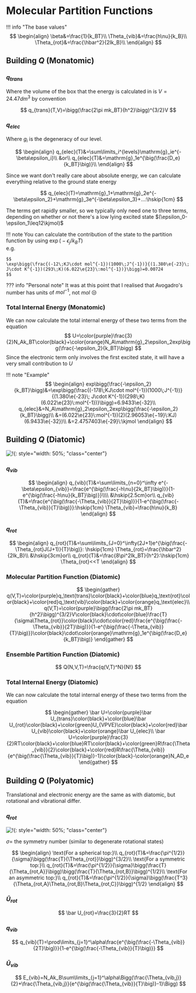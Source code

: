 # Molecular Partition Functions

!!! info "The base values"
	$$
	\begin{align}
	\beta&=\frac{1}{k_BT}\\
	\Theta_{vib}&=\frac{h\nu}{k_B}\\
	\Theta_{rot}&=\frac{\hbar^2}{2Ik_B}\\
	\end{align}
	$$
	
## Building $Q$ (Monatomic)

### $q_{trans}$

Where the volume of the box that the energy is calculated in is $V= 24.47 dm^3$ by convention

$$
q_{trans}(T,V)=\bigg(\frac{2\pi mk_BT}{h^2}\bigg)^{3/2}V
$$

### $q_{elec}$

Where $g_i$ is the degeneracy of our level.

$$
\begin{align}
q_{elec}(T)&=\sum\limits_i^{levels}\mathrm{g}_ie^{-\beta\epsilon_i}\\
&or\\
q_{elec}(T)&=\mathrm{g}_1e^{\big(\frac{D_e}{k_BT}\big)}\\
\end{align}
$$

Since we want don't really care about absolute energy, we can calculate everything relative to the ground state energy

$$
q_{elec}(T)=\mathrm{g}_1+\mathrm{g}_2e^{-\beta\epsilon_2}+\mathrm{g}_3e^{-\beta\epsilon_3}+...:\hskip{1cm}
$$

The terms get rapidly smaller, so we typically only need one to three terms, depending on whether or not there's a low lying excited state $(\epsilon_0-\epsilon_1\leq12\kjmol)$

!!! note
	You can calculate the contribution of the state to the partition function by using $\exp\big(-\epsilon_j/k_BT\big)$<br/>
	e.g.
	

	$$
	\exp\bigg(\frac{(-12\;KJ\cdot mol^{-1})(1000\;J^{-1})}{(1.380\e{-23}\; J\cdot K^{-1})(293\;K)(6.022\e{23}\:mol^{-1})}\bigg)=0.00724
	$$

??? info "Personal note"
	It was at this point that I realised that Avogadro's number has units of $mol^{-1}$, not $mol$ :unamused:

### Total Internal Energy (Monatomic)

We can now calculate the total internal energy of these two terms from the equation
$$
U=\color{purple}\frac{3}{2}N_Ak_BT\color{black}+\color{orange}N_A\mathrm{g}_2\epsilon_2exp\bigg(\frac{-\epsilon_2}{k_BT}\bigg)
$$
Since the electronic term only involves the first excited state, it will have a very small contribution to $U$

!!! note "Example"
	$$
	\begin{align}
	exp\bigg(\frac{-\epsilon_2}{k_BT}\bigg)&=\exp\bigg(\frac{(-178\;KJ\cdot mol^{-1})(1000\;J^{-1})}{(1.380\e{-23}\; J\cdot K^{-1})(298\;K)(6.022\e{23}\:mol^{-1})}\bigg)=6.9433\e{-32}\\
	q_{elec}&=N_A\mathrm{g}_2\epsilon_2exp\bigg(\frac{-\epsilon_2}{k_BT}\bigg)\\
	&=(6.022\e{23}\:mol^{-1})(2)(2.96053\e{−19}\:KJ)(6.9433\e{-32})\\
	&=2.4757403\e{-29}\:\kjmol
	\end{align}
	$$

## Building $Q$ (Diatomic)

![!](https://chem.libretexts.org/@api/deki/files/55788/800px-Morse-potential.png?revision=2&size=bestfit&width=505&height=417){: style="width: 50%; "class="center"}

### $q_{vib}$

$$
\begin{align}
q_{vib}(T)&=\sum\limits_{n=0}^\infty e^{-\beta\epsilon_{vib}}=\frac{e^{\big(\frac{-h\nu}{2k_BT}\big)}}{1-e^{\big(\frac{-h\nu}{k_BT}\big)}}\\\\
&\hskip{2.5cm}or\\
q_{vib}(T)&=\frac{e^{\big(\frac{-\Theta_{vib}}{2T}\big)}}{1-e^{\big(\frac{-\Theta_{vib}}{T}\big)}}:\hskip{1cm} \Theta_{vib}=\frac{h\nu}{k_B}
\end{align}
$$

### $q_{rot}$

$$
\begin{align}
q_{rot}(T)&=\sum\limits_{J=0}^\infty(2J+1)e^{\big(\frac{-\Theta_{rot}J(J+1)}{T}\big)}: \hskip{1cm} \Theta_{rot}=\frac{\hbar^2}{2Ik_B}\\
&\hskip{3cm}or\\
q_{rot}(T)&=\frac{8\pi^2Ik_BT}{h^2}:\hskip{1cm} \Theta_{rot}<<T
\end{align} 
$$

### Molecular Partition Function (Diatomic)

$$
\begin{gather}
q(V,T)=\color{purple}q_\text{trans}\color{black}+\color{blue}q_\text{rot}\color{black}+\color{red}q_\text{vib}\color{black}+\color{orange}q_\text{elec}\\
q(V,T)=\color{purple}\bigg(\frac{2\pi mk_BT}{h^2}\bigg)^{3/2}V\color{black}\cdot\color{blue}\frac{T}{\sigma\Theta_{rot}}\color{black}\cdot\color{red}\frac{e^{\big(\frac{-\Theta_{vib}}{2T}\big)}}{1-e^{\big(\frac{-\Theta_{vib}}{T}\big)}}\color{black}\cdot\color{orange}\mathrm{g}_1e^{\big(\frac{D_e}{k_BT}\big)}
\end{gather}
$$

### Ensemble Partition Function (Diatomic)

$$
Q(N,V,T)=\frac{q(V,T)^N}{N!}
$$



### Total Internal Energy (Diatomic)

We can now calculate the total internal energy of these two terms from the equation


$$
\begin{gather}
\bar U=\color{purple}\bar U_{trans}\color{black}+\color{blue}\bar U_{rot}\color{black}+\color{green}U_{VPVE}\color{black}+\color{red}\bar U_{vib}\color{black}+\color{orange}\bar U_{elec}\\
\bar U=\color{purple}\frac{3}{2}RT\color{black}+\color{blue}RT\color{black}+\color{green}R\frac{\Theta_{vib}}{2}\color{black}+\color{red}R\frac{\Theta_{vib}}{e^{\big(\frac{\Theta_{vib}}{T}\big)}-1}\color{black}-\color{orange}N_AD_e
\end{gather}
$$

## Building $Q$ (Polyatomic)

Translational and electronic energy are the same as with diatomic, but rotational and vibrational differ.

### $q_{rot}$

![!](https://images.slideplayer.com/24/7358520/slides/slide_13.jpg){: style="width: 50%; "class="center"}

$\sigma=$ the symmetry number (similar to degenerate rotational states)


$$
\begin{align}
\text{For a spherical top:}\\
q_{rot}(T)&=\frac{\pi^{1/2}}{\sigma}\bigg(\frac{T}{\Theta_{rot}}\bigg)^{3/2}\\
\text{For a symmetric top:}\\
q_{rot}(T)&=\frac{\pi^{1/2}}{\sigma}\bigg(\frac{T}{\Theta_{rot,A}}\bigg)\bigg(\frac{T}{\Theta_{rot,B}}\bigg)^{1/2}\\
\text{For an asymmetric top:}\\
q_{rot}(T)&=\frac{\pi^{1/2}}{\sigma}\bigg(\frac{T^3}{\Theta_{rot,A}\Theta_{rot,B}\Theta_{rot,C}}\bigg)^{1/2}
\end{align}
$$

### $\bar U_{rot}$

$$
\bar U_{rot}=\frac{3}{2}RT
$$

### $q_{vib}$

$$
q_{vib}(T)=\prod\limits_{j=1}^\alpha\frac{e^{\big(\frac{-\Theta_{vib}}{2T}\big)}}{1-e^{\big(\frac{-\Theta_{vib}}{T}\big)}}
$$

### $\bar U_{vib}$

$$
E_{vib}=N_Ak_B\sum\limits_{j=1}^\alpha\Bigg(\frac{\Theta_{vib,j}}{2}+\frac{\Theta_{vib,j}}{e^{\big(\frac{\Theta_{vib}}{T}\big)}-1}\Bigg)
$$

